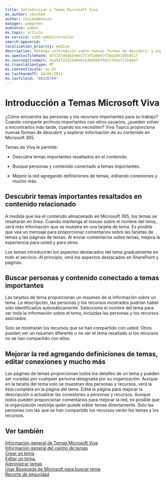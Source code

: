 ```yaml
---
title: Introducción a Temas Microsoft Viva
ms.author: chucked
author: chuckedmonson
manager: pamgreen
audience: admin
ms.topic: article
ms.service: o365-administration
search.appverid: ''
localization_priority: medium
description: Obtenga información sobre nuevas formas de descubrir y explorar información en Temas Microsoft Viva.
ms.openlocfilehash: 973337d4d42e6e1773f5a9e67f38a16610854517
ms.sourcegitcommit: d1a93f25323a0e6ce3b898bf9dc57dcef27eda67
ms.translationtype: MT
ms.contentlocale: es-ES
ms.lasthandoff: 10/05/2021
ms.locfileid: "60126799"
---
```

# <a name="get-started-with-microsoft-viva-topics"></a>Introducción a Temas Microsoft Viva

¿Cómo encuentra las personas y los recursos importantes para su trabajo? Cuando comparte archivos importantes con otros usuarios, ¿pueden volver a encontrarlos más tarde, cuando los necesiten? Viva Topics proporciona nuevas formas de descubrir y explorar información de su contenido en Microsoft 365.  

Temas de Viva le permite: 

- Descubra temas importantes resaltados en el contenido.

- Busque personas y contenido conectado a temas importantes.

- Mejore la red agregando definiciones de temas, editando conexiones y mucho más.

## <a name="discover-important-topics-highlighted-in-related-content"></a>Descubrir temas importantes resaltados en contenido relacionado 

A medida que lea el contenido almacenado en Microsoft 365, los temas se resaltarán en línea. Cuando mantenga el mouse sobre el nombre del tema, verá más información que se muestra en una tarjeta de tema. Es posible que vea un mensaje para proporcionar comentarios sobre las tarjetas de temas y las páginas de temas. Al enviar comentarios sobre temas, mejora la experiencia para usted y para otros. 

Los temas introducirán los aspectos destacados del tema gradualmente en todo el servicio. Al principio, verá los aspectos destacados en SharePoint y páginas.

## <a name="find-people-and-content-connected-to-important-topics"></a>Buscar personas y contenido conectado a temas importantes 

Las tarjetas de tema proporcionan un resumen de la información sobre un tema. La descripción, las personas y los recursos mostrados podrían haber sido identificados automáticamente. Seleccione el nombre del tema para ver toda la información sobre el tema, incluidas las personas y los recursos asociados.  

Solo se mostrarán los recursos que se han compartido con usted. Otros pueden ver un resumen diferente o no ver el tema resaltado si los recursos no se han compartido con ellos. 

## <a name="improve-the-network-by-adding-topic-definitions-editing-connections-and-more"></a>Mejorar la red agregando definiciones de temas, editar conexiones y mucho más 

Las páginas de temas proporcionan todos los detalles de un tema y pueden ser curadas por cualquier persona designada por su organización. Aunque en la tarjeta del tema solo se muestran dos personas y recursos, verá la lista completa en la página del tema. Edite la página para mejorar la descripción o actualizar las conexiones a personas y recursos. Aunque todos pueden proporcionar comentarios para mejorar la red, es posible que la organización restrinja quién puede editar temas directamente. Solo las personas con las que se han compartido los recursos verán los temas y los recursos.

## <a name="see-also"></a>Ver también
[Información general de Temas Microsoft Viva](topic-experiences-overview.md)</br>
[Información general del centro de temas](topic-center-overview.md)</br>
[Crear un tema](create-a-topic.md)</br>
[Editar un tema.](edit-a-topic.md)</br>
[Administrar temas](manage-topics.md)</br>
[Usar Búsqueda de Microsoft para buscar tema](search.md)</br>
[Recorte de seguridad](topic-experiences-security-trimming.md)

